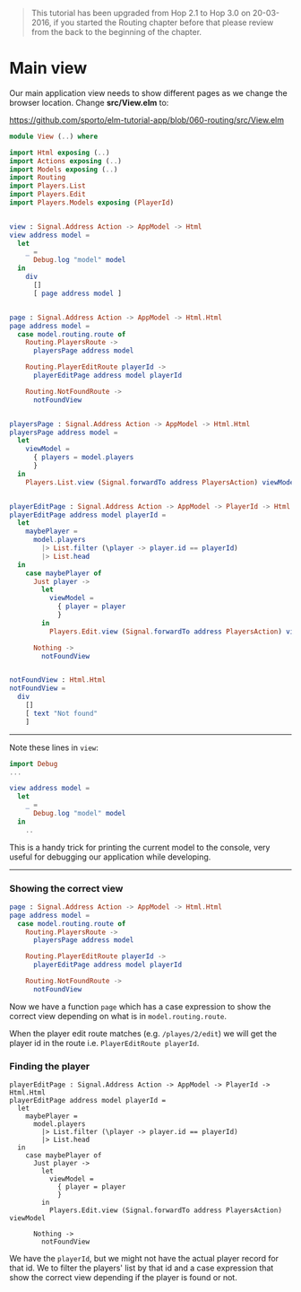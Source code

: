 > This tutorial has been upgraded from Hop 2.1 to Hop 3.0 on 20-03-2016, if you started the Routing chapter before that please review from the back to the beginning of the chapter.
 
# Main view

Our main application view needs to show different pages as we change the browser location. Change __src/View.elm__ to:

<https://github.com/sporto/elm-tutorial-app/blob/060-routing/src/View.elm>

```elm
module View (..) where

import Html exposing (..)
import Actions exposing (..)
import Models exposing (..)
import Routing
import Players.List
import Players.Edit
import Players.Models exposing (PlayerId)


view : Signal.Address Action -> AppModel -> Html
view address model =
  let
    _ =
      Debug.log "model" model
  in
    div
      []
      [ page address model ]


page : Signal.Address Action -> AppModel -> Html.Html
page address model =
  case model.routing.route of
    Routing.PlayersRoute ->
      playersPage address model

    Routing.PlayerEditRoute playerId ->
      playerEditPage address model playerId

    Routing.NotFoundRoute ->
      notFoundView


playersPage : Signal.Address Action -> AppModel -> Html.Html
playersPage address model =
  let
    viewModel =
      { players = model.players
      }
  in
    Players.List.view (Signal.forwardTo address PlayersAction) viewModel


playerEditPage : Signal.Address Action -> AppModel -> PlayerId -> Html.Html
playerEditPage address model playerId =
  let
    maybePlayer =
      model.players
        |> List.filter (\player -> player.id == playerId)
        |> List.head
  in
    case maybePlayer of
      Just player ->
        let
          viewModel =
            { player = player
            }
        in
          Players.Edit.view (Signal.forwardTo address PlayersAction) viewModel

      Nothing ->
        notFoundView


notFoundView : Html.Html
notFoundView =
  div
    []
    [ text "Not found"
    ]

```

---

Note these lines in `view`:

```elm
import Debug
...

view address model =
  let
    _ =
      Debug.log "model" model
  in
    ..
```

This is a handy trick for printing the current model to the console, very useful for debugging our application while developing.

---

### Showing the correct view

```elm
page : Signal.Address Action -> AppModel -> Html.Html
page address model =
  case model.routing.route of
    Routing.PlayersRoute ->
      playersPage address model

    Routing.PlayerEditRoute playerId ->
      playerEditPage address model playerId

    Routing.NotFoundRoute ->
      notFoundView
```

Now we have a function `page` which has a case expression to show the correct view depending on what is in `model.routing.route`. 

When the player edit route matches (e.g. `/playes/2/edit`) we will get the player id in the route i.e. `PlayerEditRoute playerId`.

### Finding the player

```
playerEditPage : Signal.Address Action -> AppModel -> PlayerId -> Html.Html
playerEditPage address model playerId =
  let
    maybePlayer =
      model.players
        |> List.filter (\player -> player.id == playerId)
        |> List.head
  in
    case maybePlayer of
      Just player ->
        let
          viewModel =
            { player = player
            }
        in
          Players.Edit.view (Signal.forwardTo address PlayersAction) viewModel

      Nothing ->
        notFoundView
```

We have the `playerId`, but we might not have the actual player record for that id. We to filter the players' list by that id and a case expression that show the correct view depending if the player is found or not.

